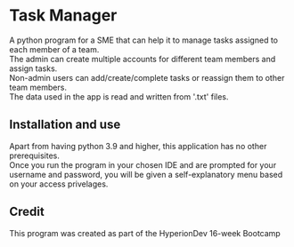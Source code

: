 # Task Manager

A python program for a SME that can help it to manage tasks assigned to each member of a team.\
The admin can create multiple accounts for different team members and assign tasks.\
Non-admin users can add/create/complete tasks or reassign them to other team members.\
The data used in the app is read and written from '.txt' files.

## Installation and use

Apart from having python 3.9 and higher, this application has no other prerequisites.\
Once you run the program in your chosen IDE and are prompted for your username and password, you will be given a self-explanatory menu based on your access privelages.

## Credit

This program was created as part of the HyperionDev 16-week Bootcamp
